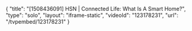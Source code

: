 {
    "title": "[1508436091] HSN | Connected Life: What Is A Smart Home?",
    "type": "solo",
    "layout": "iframe-static",
    "videoId": "123178231",
    "url": "\/tvpembed\/123178231"
}